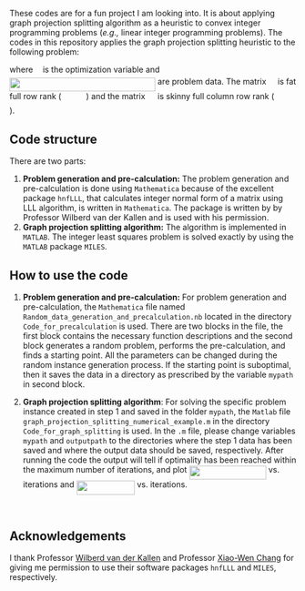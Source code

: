 These codes are for a fun project I am looking into. It is about applying graph projection splitting algorithm as a heuristic to convex integer programming problems (*e.g.,* linear integer programming problems). The codes in this repository applies the graph projection splitting heuristic to the following problem: 



where <img src="https://rawgit.com/Shuvomoy/Graph-projection-splitting-heuristic/None/svgs/332cc365a4987aacce0ead01b8bdcc0b.svg?invert_in_darkmode" align=middle width=9.3951pt height=14.15535pt/> is the optimization variable and <img src="https://rawgit.com/Shuvomoy/Graph-projection-splitting-heuristic/None/svgs/a6da2a5bc69cc4ae51ed6d51ff11c10a.svg?invert_in_darkmode" align=middle width=256.320405pt height=24.14676pt/> are problem data. The matrix <img src="https://rawgit.com/Shuvomoy/Graph-projection-splitting-heuristic/None/svgs/53d147e7f3fe6e47ee05b88b166bd3f6.svg?invert_in_darkmode" align=middle width=12.3288pt height=22.46574pt/> is fat full row rank (<img src="https://rawgit.com/Shuvomoy/Graph-projection-splitting-heuristic/None/svgs/5a601ba4f57c17b0e6bcfc9879b1c506.svg?invert_in_darkmode" align=middle width=43.6854pt height=17.72364pt/>) and the matrix <img src="https://rawgit.com/Shuvomoy/Graph-projection-splitting-heuristic/None/svgs/78ec2b7008296ce0561cf83393cb746d.svg?invert_in_darkmode" align=middle width=14.06625pt height=22.46574pt/> is skinny full column row rank (<img src="https://rawgit.com/Shuvomoy/Graph-projection-splitting-heuristic/None/svgs/d58f8160933ecf88fbe5bf8dfb022632.svg?invert_in_darkmode" align=middle width=37.52298pt height=17.72364pt/>). 

## Code structure

There are two parts:

1. **Problem generation and pre-calculation:** The problem generation and pre-calculation is done using `Mathematica` because of the excellent package `hnfLLL`, that calculates integer normal form of a matrix using LLL algorithm, is written in `Mathematica`. The package is written by by Professor Wilberd van der Kallen and is used with his permission. 
2. **Graph projection splitting algorithm:** The algorithm is implemented in `MATLAB`. The integer least squares problem is solved exactly by using the `MATLAB` package `MILES`.



## How to use the code

1. **Problem generation and pre-calculation:** For problem generation and pre-calculation, the `Mathematica` file named `Random_data_generation_and_precalculation.nb` located in the directory `Code_for_precalculation`  is used. There are two blocks in the file, the first block contains the necessary function descriptions and the second block generates a random problem, performs the pre-calculation, and finds a starting point.  All the parameters can be changed during the random instance generation process. If the starting point is suboptimal, then it saves the data in a directory as prescribed by the variable `mypath` in second block.

2. **Graph projection splitting algorithm**: For solving the specific problem instance created in step 1 and saved in the folder `mypath`, the `Matlab` file `graph_projection_splitting_numerical_example.m` in the directory `Code_for_graph_splitting` is used. In the `.m` file, please change variables `mypath` and `outputpath` to the directories where the step 1 data has been saved and where the output data should be saved, respectively. After running the code the output will tell if optimality has been reached within the maximum number of iterations, and plot <img src="https://rawgit.com/Shuvomoy/Graph-projection-splitting-heuristic/None/svgs/9eda9b9f56adbb9745ad99bd94ca4bb4.svg?invert_in_darkmode" align=middle width=135.41913pt height=24.6576pt/> vs. iterations and <img src="https://rawgit.com/Shuvomoy/Graph-projection-splitting-heuristic/None/svgs/ca02015375f3d9ea9c4897b2c5ae1714.svg?invert_in_darkmode" align=middle width=102.463845pt height=24.6576pt/> vs. iterations.

  ​

## Acknowledgements

I thank Professor [Wilberd van der Kallen](https://www.staff.science.uu.nl/~kalle101/) and Professor [Xiao-Wen Chang](http://www.cs.mcgill.ca/~chang/) for giving me permission to use their software packages `hnfLLL` and `MILES`, respectively.